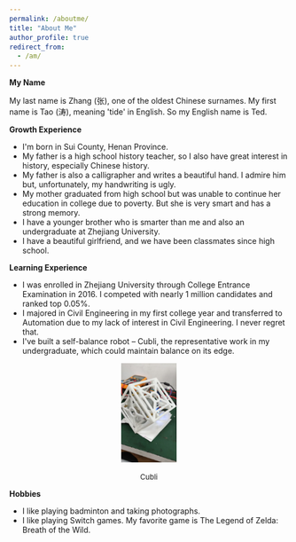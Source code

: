 ```yaml
---
permalink: /aboutme/
title: "About Me"
author_profile: true
redirect_from: 
  - /am/
---
```


**My Name**

My last name is Zhang (张), one of the oldest Chinese surnames. My first name is Tao (涛), meaning 'tide' in English. So my English name is Ted.

**Growth Experience**

* I'm born in Sui County, Henan Province.
* My father is a high school history teacher, so I also have great interest in history, especially Chinese history.
* My father is also a calligrapher and writes a beautiful hand. I admire him but, unfortunately, my handwriting is ugly.
* My mother graduated from high school but was unable to continue her education in college due to poverty. But she is very smart and has a strong memory.
* I have a younger brother who is smarter than me and also an undergraduate at Zhejiang University.
* I have a beautiful girlfriend, and we have been classmates since high school.

**Learning Experience**

* I was enrolled in Zhejiang University through College Entrance Examination in 2016. I competed with nearly 1 million candidates and ranked top 0.05%.
* I majored in Civil Engineering in my first college year and transferred to Automation due to my lack of interest in Civil Engineering. I never regret that.
* I've built a self-balance robot – Cubli, the representative work in my undergraduate, which could maintain balance on its edge.

<center>
<img src='/images/cubli.jpg'  width=20%>

<font size=2>Cubli</font>
</center>


**Hobbies**

* I like playing badminton and taking photographs.
* I like playing Switch games. My favorite game is The Legend of Zelda: Breath of the Wild.

